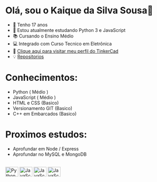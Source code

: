# Olá, sou o Kaique da Silva Sousa👋

- 🎂 Tenho 17 anos
- 🌱 Estou atualmente estudando Python 3 e JavaScript
- 📚 Cursando o Ensino Médio
- 💻 Integrado com Curso  Tecnico em Eletrônica 
- 🤖 [Clique aqui para visitar meu perfil do TinkerCad](https://www.tinkercad.com/users/2dfV9ivrX1B?category=circuits&sort=likes&view_mode=default)
- 💡 [Repositorios](https://github.com/Kaique-Silva-Sousa?tab=repositories)

# Conhecimentos:

- Python ( Médio )
- JavaScript ( Médio )
- HTML e CSS (Basico)
- Versionamento GIT (Basico)
- C++ em Embarcados (Basico)

# Proximos estudos:

- Aprofundar em Node / Express
- Aprofundar no MySQL e MongoDB

<div style="display: inline_block"><br>
<img align="center" alt="Python" height="30" width="40" src="https://cdn.jsdelivr.net/gh/devicons/devicon/icons/python/python-original.svg">
<img align="center" alt="JavaScript" height="30" width="40" src="https://cdn.jsdelivr.net/gh/devicons/devicon/icons/javascript/javascript-original.svg">
<img align="center" alt="JavaScript" height="30" width="40" src="https://cdn.jsdelivr.net/gh/devicons/devicon/icons/git/git-original.svg">
<img align="center" alt="JavaScript" height="30" width="40" src="https://cdn.jsdelivr.net/gh/devicons/devicon/icons/c/c-original.svg">




</div>
